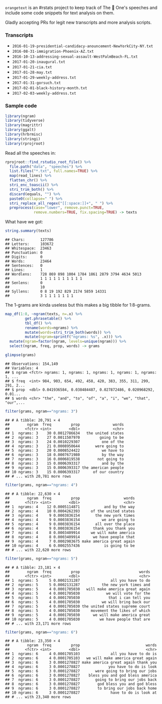
`orangetext` is an \#rstats project to keep track of The 🍊 One's speeches and include some code snippets for text analysis on them.

Gladly accepting PRs for legit new transcripts and more analysis scripts.

### Transcripts

-   `2016-01-19-presidential-candidacy-anouncement-NewYorkCity-NY.txt`
-   `2016-08-31-immigration-Phoenix-AZ.txt`
-   `2016-10-13-addressing-sexual-assault-WestPalmBeach-FL.txt`
-   `2017-01-20-inaugural.txt`
-   `2017-01-21-cia.txt`
-   `2017-01-28-may.txt`
-   `2017-01-29-weekly-address.txt`
-   `2017-01-31-gorsuch.txt`
-   `2017-02-01-black-history-month.txt`
-   `2017-02-03-weekly-address.txt`

### Sample code

``` r
library(ngram)
library(tidyverse)
library(magrittr)
library(ggalt)
library(hrbrmisc)
library(stringi)
library(rprojroot)
```

Read all the speeches in:

``` r
rprojroot::find_rstudio_root_file() %>%
  file.path("data", "speeches") %>%
  list.files("*.txt", full.names=TRUE) %>%
  map(read_lines) %>%
  flatten_chr() %>%
  stri_enc_toascii() %>%  
  stri_trim_both() %>%
  discard(equals, "") %>%
  paste0(collapse=" ") %>%
  stri_replace_all_regex("[[:space:]]+", " ") %>%
  preprocess(case="lower", remove.punct=TRUE,
             remove.numbers=TRUE, fix.spacing=TRUE) -> texts
```

What have we got:

``` r
string.summary(texts)
```

    ## Chars:       127786
    ## Letters:     103672
    ## Whitespace:  23463
    ## Punctuation: 0
    ## Digits:      0
    ## Words:       23464
    ## Sentences:   0
    ## Lines:       1 
    ## Wordlens:    728 869 898 1004 1784 1861 2879 3794 4634 5013 
    ##              1 1 1 1 1 1 1 1 1 1 
    ## Senlens:     0 
    ##              10 
    ## Syllens:     0 8 19 192 829 2174 5859 14331 
    ##              3 1 1 1 1 1 1 1

The 1-grams are kinda useless but this makes a big tibble for 1:8-grams.

``` r
map_df(1:8, ~ngram(texts, n=.x) %>%
         get.phrasetable() %>%
         tbl_df() %>%
         rename(words=ngrams) %>%
         mutate(words=stri_trim_both(words)) %>%
         mutate(ngram=sprintf("ngrams: %s", .x))) %>%
  mutate(ngram=factor(ngram, levels=unique(ngram))) %>% 
  select(ngram, freq, prop, words) -> grams
```

``` r
glimpse(grams)
```

    ## Observations: 154,149
    ## Variables: 4
    ## $ ngram <fctr> ngrams: 1, ngrams: 1, ngrams: 1, ngrams: 1, ngrams: 1, ...
    ## $ freq  <int> 984, 903, 654, 492, 458, 420, 383, 355, 311, 299, 291, 2...
    ## $ prop  <dbl> 0.041936584, 0.038484487, 0.027872486, 0.020968292, 0.01...
    ## $ words <chr> "the", "and", "to", "of", "a", "i", "we", "that", "our",...

``` r
filter(grams, ngram=="ngrams: 3")
```

    ## # A tibble: 20,791 × 4
    ##        ngram  freq         prop               words
    ##       <fctr> <int>        <dbl>               <chr>
    ## 1  ngrams: 3    30 0.0012786634   the united states
    ## 2  ngrams: 3    27 0.0011507970         going to be
    ## 3  ngrams: 3    24 0.0010229307          one of the
    ## 4  ngrams: 3    21 0.0008950644       were going to
    ## 5  ngrams: 3    20 0.0008524422          we have to
    ## 6  ngrams: 3    18 0.0007671980          by the way
    ## 7  ngrams: 3    16 0.0006819538        not going to
    ## 8  ngrams: 3    15 0.0006393317          and by the
    ## 9  ngrams: 3    15 0.0006393317 the american people
    ## 10 ngrams: 3    15 0.0006393317      of our country
    ## # ... with 20,781 more rows

``` r
filter(grams, ngram=="ngrams: 4")
```

    ## # A tibble: 22,630 × 4
    ##        ngram  freq         prop                    words
    ##       <fctr> <int>        <dbl>                    <chr>
    ## 1  ngrams: 4    12 0.0005114871           and by the way
    ## 2  ngrams: 4    10 0.0004262393     of the united states
    ## 3  ngrams: 4     9 0.0003836154       the new york times
    ## 4  ngrams: 4     9 0.0003836154          we are going to
    ## 5  ngrams: 4     9 0.0003836154       all over the place
    ## 6  ngrams: 4     9 0.0003836154      thank you thank you
    ## 7  ngrams: 4     8 0.0003409914     we will make america
    ## 8  ngrams: 4     8 0.0003409914      we have people that
    ## 9  ngrams: 4     7 0.0002983675 make america great again
    ## 10 ngrams: 4     6 0.0002557436           is going to be
    ## # ... with 22,620 more rows

``` r
filter(grams, ngram=="ngrams: 5")
```

    ## # A tibble: 23,181 × 4
    ##        ngram  freq         prop                           words
    ##       <fctr> <int>        <dbl>                           <chr>
    ## 1  ngrams: 5     5 0.0002131287              all you have to do
    ## 2  ngrams: 5     5 0.0002131287          the new york times and
    ## 3  ngrams: 5     4 0.0001705030   will make america great again
    ## 4  ngrams: 5     4 0.0001705030            we will vote for the
    ## 5  ngrams: 5     4 0.0001705030             that i can tell you
    ## 6  ngrams: 5     4 0.0001705030          we will bring back our
    ## 7  ngrams: 5     4 0.0001705030 the united states supreme court
    ## 8  ngrams: 5     4 0.0001705030     movement the likes of which
    ## 9  ngrams: 5     4 0.0001705030      we will make america great
    ## 10 ngrams: 5     4 0.0001705030         we have people that are
    ## # ... with 23,171 more rows

``` r
filter(grams, ngram=="ngrams: 6")
```

    ## # A tibble: 23,350 × 4
    ##        ngram  freq         prop                              words
    ##       <fctr> <int>        <dbl>                              <chr>
    ## 1  ngrams: 6     4 0.0001705103              all you have to do is
    ## 2  ngrams: 6     4 0.0001705103   we will make america great again
    ## 3  ngrams: 6     3 0.0001278827 make america great again thank you
    ## 4  ngrams: 6     3 0.0001278827             you have to do is look
    ## 5  ngrams: 6     3 0.0001278827       were going to bring our jobs
    ## 6  ngrams: 6     3 0.0001278827    bless you and god bless america
    ## 7  ngrams: 6     3 0.0001278827       going to bring our jobs back
    ## 8  ngrams: 6     3 0.0001278827        god bless you and god bless
    ## 9  ngrams: 6     3 0.0001278827        to bring our jobs back home
    ## 10 ngrams: 6     3 0.0001278827              have to do is look at
    ## # ... with 23,340 more rows
